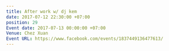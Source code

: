 ```yaml
---
title: After work w/ dj kem
date: 2017-07-12 22:30:00 +07:00
position: 29
Event date: 2017-07-13 00:00:00 +07:00
Venue: Chez Xuan
Event URL: https://www.facebook.com/events/1837449136477613/
---
```


